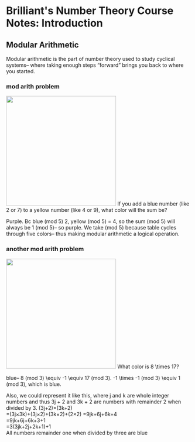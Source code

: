 # Brilliant's Number Theory Course Notes: Introduction

## Modular Arithmetic
Modular arithmetic is the part of number theory used to study cyclical systems– where taking enough steps “forward” brings you back to where you started.  

### mod arith problem  
<img src="https://user-images.githubusercontent.com/71861034/147881435-93b9d0ae-4773-4132-8a59-0435d58e6793.png" width="300" height="300">  
If you add a blue number (like 2 or 7) to a yellow number (like 4 or 9), what color will the sum be?  

Purple. Bc blue (mod 5)  2, yellow (mod 5) = 4, so the sum (mod 5) will always be 1 (mod 5)– so purple. We take (mod 5) because table cycles through five colors– thus making modular arithmetic a logical operation.  

### another mod arith problem  
<img src="https://ds055uzetaobb.cloudfront.net/brioche/solvable/19d305cc9e.c1c9dab3fa.Ie2m8J.png?width=560" width="300" height="300">  
What color is 8 \times 17?  

blue– 8 (mod 3) \equiv -1 \equiv 17 (mod 3). -1 \times -1 (mod 3) \equiv 1 (mod 3), which is blue.  

Also, we could represent it like this, where j and k are whole integer numbers and thus 3j + 2 and 3k + 2 are numbers with remainder 2 when divided by 3.
(3j+2)×(3k+2)  
=(3j×3k)+(3j×2)+(3k×2)+(2×2)
=9jk+6j+6k+4  
=9jk+6j+6k+3+1  
=3(3jk+2j+2k+1)+1  
All numbers remainder one when divided by three are blue
